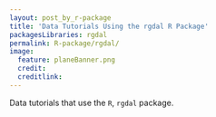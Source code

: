 ```yaml
---
layout: post_by_r-package
title: 'Data Tutorials Using the rgdal R Package'
packagesLibraries: rgdal
permalink: R-package/rgdal/
image:
  feature: planeBanner.png
  credit: 
  creditlink: 
---
```


Data tutorials that use the `R`, `rgdal` package.
